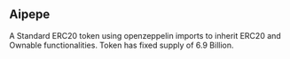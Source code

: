 ## Aipepe
A Standard ERC20 token using openzeppelin imports to inherit ERC20 and Ownable functionalities. Token has fixed supply of 6.9 Billion.
